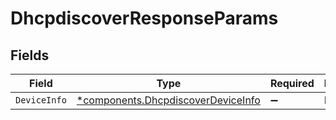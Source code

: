 # DhcpdiscoverResponseParams


## Fields

| Field                                                                                   | Type                                                                                    | Required                                                                                | Description                                                                             |
| --------------------------------------------------------------------------------------- | --------------------------------------------------------------------------------------- | --------------------------------------------------------------------------------------- | --------------------------------------------------------------------------------------- |
| `DeviceInfo`                                                                            | [*components.DhcpdiscoverDeviceInfo](../../models/components/dhcpdiscoverdeviceinfo.md) | :heavy_minus_sign:                                                                      | N/A                                                                                     |
